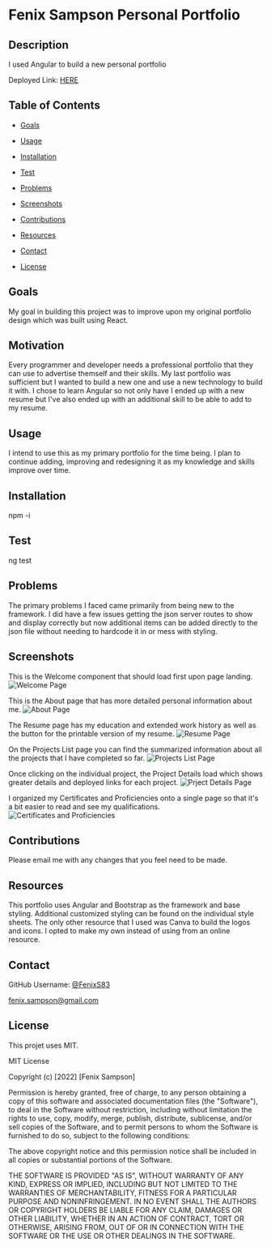 # Fenix Sampson Personal Portfolio

  

  ## Description

  I used Angular to build a new personal portfolio
  
 Deployed Link: [HERE](hustonfenixsampson.com)

  <!-- [URL](undefined) -->

  ## Table of Contents
  
  * [Goals](#goals)

  * [Usage](#usage) 

  * [Installation](#installation)  

  * [Test](#test)

  * [Problems](#problems)

  * [Screenshots](#screenshots)

  * [Contributions](#contributions)

  * [Resources](#resources)

  * [Contact](#contact) 

  * [License](#license) 

  
  ## Goals

  My goal in building this project was to improve upon my original portfolio design which was built using React.

  ## Motivation

  Every programmer and developer needs a professional portfolio that they can use to advertise themself and their skills.  My last portfolio was sufficient but I wanted to build a new one and use a new technology to build it with.  I chose to learn Angular so not only have I ended up with a new resume but I've also ended up with an additional skill to be able to add to my resume. 

  ## Usage

  I intend to use this as my primary portfolio for the time being.  I plan to continue adding, improving and redesigning it as my knowledge and skills improve over time.

  ## Installation
  
  npm -i  

  ## Test

  ng test

  ## Problems

  The primary problems I faced came primarily from being new to the framework.  I did have a few issues getting the json server routes to show and display correctly but now additional items can be added directly to the json file without needing to hardcode it in or mess with styling. 

  ## Screenshots

This is the Welcome component that should load first upon page landing.
![Welcome Page](src/assets/images/readmeImages/welcome.png)

This is the About page that has more detailed personal information about me.
![About Page](src/assets/images/readmeImages/about.png)

The Resume page has my education and extended work history as well as the button for the printable version of my resume.
![Resume Page](src/assets/images/readmeImages/resume.png)

On the Projects List page you can find the summarized information about all the projects that I have completed so far. 
![Projects List Page](src/assets/images/readmeImages/projectsList.png)

Once clicking on the individual project, the Project Details load which shows greater details and deployed links for each project.
![Prject Details Page](src/assets/images/readmeImages/projectDetails.png)

I organized my Certificates and Proficiencies onto a single page so that it's a bit easier to read and see my qualifications.
![Certificates and Proficiencies](src/assets/images/readmeImages/proficiencies.png)

  ## Contributions

  Please email me with any changes that you feel need to be made.

  ## Resources
 
  This portfolio uses Angular and Bootstrap as the framework and base styling.  Additional customized styling can be found on the individual style sheets.  The only other resource that I used was Canva to build the logos and icons. I opted to make my own instead of using from an online resource.   

  ## Contact
  
  GitHub Username: [@FenixS83](https://github.com/FenixS83)

  fenix.sampson@gmail.com

  ## License

  This projet uses MIT. 
  
MIT License

Copyright (c) [2022] [Fenix Sampson]

Permission is hereby granted, free of charge, to any person obtaining a copy
of this software and associated documentation files (the "Software"), to deal
in the Software without restriction, including without limitation the rights
to use, copy, modify, merge, publish, distribute, sublicense, and/or sell
copies of the Software, and to permit persons to whom the Software is
furnished to do so, subject to the following conditions:

The above copyright notice and this permission notice shall be included in all
copies or substantial portions of the Software.

THE SOFTWARE IS PROVIDED "AS IS", WITHOUT WARRANTY OF ANY KIND, EXPRESS OR
IMPLIED, INCLUDING BUT NOT LIMITED TO THE WARRANTIES OF MERCHANTABILITY,
FITNESS FOR A PARTICULAR PURPOSE AND NONINFRINGEMENT. IN NO EVENT SHALL THE
AUTHORS OR COPYRIGHT HOLDERS BE LIABLE FOR ANY CLAIM, DAMAGES OR OTHER
LIABILITY, WHETHER IN AN ACTION OF CONTRACT, TORT OR OTHERWISE, ARISING FROM,
OUT OF OR IN CONNECTION WITH THE SOFTWARE OR THE USE OR OTHER DEALINGS IN THE
SOFTWARE.




